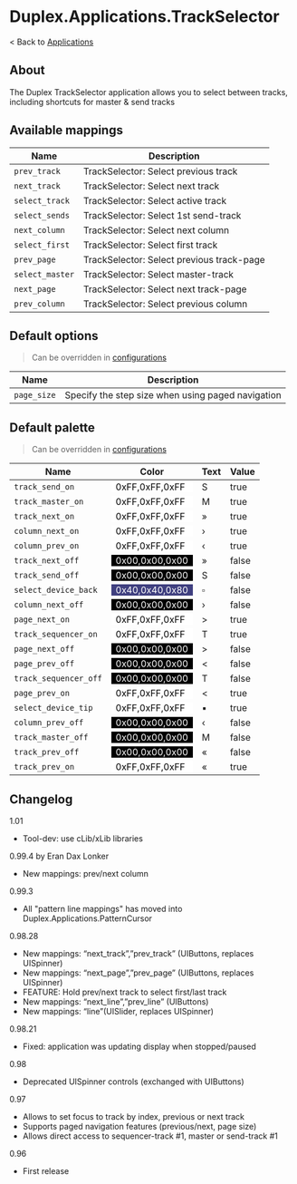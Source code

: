 # Duplex.Applications.TrackSelector

< Back to [Applications](../Applications.md)

## About

The Duplex TrackSelector application allows you to select between tracks, including shortcuts for master & send tracks

## Available mappings

| Name       | Description   |
| -----------|---------------|  
|`prev_track`|TrackSelector: Select previous track|  
|`next_track`|TrackSelector: Select next track|  
|`select_track`|TrackSelector: Select active track|  
|`select_sends`|TrackSelector: Select 1st send-track|  
|`next_column`|TrackSelector: Select next column|  
|`select_first`|TrackSelector: Select first track|  
|`prev_page`|TrackSelector: Select previous track-page|  
|`select_master`|TrackSelector: Select master-track|  
|`next_page`|TrackSelector: Select next track-page|  
|`prev_column`|TrackSelector: Select previous column|  

## Default options 

> Can be overridden in [configurations](../Configurations.md)

| Name          | Description   |
| ------------- |---------------|  
|`page_size`|Specify the step size when using paged navigation|  

## Default palette 

> Can be overridden in [configurations](../Configurations.md)

| Name          | Color|Text|Value|
| ------------- |------|----|-----|  
|`track_send_on`|<div style="padding-left:0.5em;padding-right:0.5em; background-color:#FFFFFF; color: black">0xFF,0xFF,0xFF</div>|S|true|  
|`track_master_on`|<div style="padding-left:0.5em;padding-right:0.5em; background-color:#FFFFFF; color: black">0xFF,0xFF,0xFF</div>|M|true|  
|`track_next_on`|<div style="padding-left:0.5em;padding-right:0.5em; background-color:#FFFFFF; color: black">0xFF,0xFF,0xFF</div>|»|true|  
|`column_next_on`|<div style="padding-left:0.5em;padding-right:0.5em; background-color:#FFFFFF; color: black">0xFF,0xFF,0xFF</div>|›|true|  
|`column_prev_on`|<div style="padding-left:0.5em;padding-right:0.5em; background-color:#FFFFFF; color: black">0xFF,0xFF,0xFF</div>|‹|true|  
|`track_next_off`|<div style="padding-left:0.5em;padding-right:0.5em; background-color:#000000; color: white">0x00,0x00,0x00</div>|»|false|  
|`track_send_off`|<div style="padding-left:0.5em;padding-right:0.5em; background-color:#000000; color: white">0x00,0x00,0x00</div>|S|false|  
|`select_device_back`|<div style="padding-left:0.5em;padding-right:0.5em; background-color:#404080; color: white">0x40,0x40,0x80</div>|▫|false|  
|`column_next_off`|<div style="padding-left:0.5em;padding-right:0.5em; background-color:#000000; color: white">0x00,0x00,0x00</div>|›|false|  
|`page_next_on`|<div style="padding-left:0.5em;padding-right:0.5em; background-color:#FFFFFF; color: black">0xFF,0xFF,0xFF</div>|>|true|  
|`track_sequencer_on`|<div style="padding-left:0.5em;padding-right:0.5em; background-color:#FFFFFF; color: black">0xFF,0xFF,0xFF</div>|T|true|  
|`page_next_off`|<div style="padding-left:0.5em;padding-right:0.5em; background-color:#000000; color: white">0x00,0x00,0x00</div>|>|false|  
|`page_prev_off`|<div style="padding-left:0.5em;padding-right:0.5em; background-color:#000000; color: white">0x00,0x00,0x00</div>|<|false|  
|`track_sequencer_off`|<div style="padding-left:0.5em;padding-right:0.5em; background-color:#000000; color: white">0x00,0x00,0x00</div>|T|false|  
|`page_prev_on`|<div style="padding-left:0.5em;padding-right:0.5em; background-color:#FFFFFF; color: black">0xFF,0xFF,0xFF</div>|<|true|  
|`select_device_tip`|<div style="padding-left:0.5em;padding-right:0.5em; background-color:#FFFFFF; color: black">0xFF,0xFF,0xFF</div>|▪|true|  
|`column_prev_off`|<div style="padding-left:0.5em;padding-right:0.5em; background-color:#000000; color: white">0x00,0x00,0x00</div>|‹|false|  
|`track_master_off`|<div style="padding-left:0.5em;padding-right:0.5em; background-color:#000000; color: white">0x00,0x00,0x00</div>|M|false|  
|`track_prev_off`|<div style="padding-left:0.5em;padding-right:0.5em; background-color:#000000; color: white">0x00,0x00,0x00</div>|«|false|  
|`track_prev_on`|<div style="padding-left:0.5em;padding-right:0.5em; background-color:#FFFFFF; color: black">0xFF,0xFF,0xFF</div>|«|true|  

## Changelog

1.01
- Tool-dev: use cLib/xLib libraries

0.99.4 by Eran Dax Lonker
- New mappings: prev/next column

0.99.3
- All "pattern line mappings" has moved into 
  Duplex.Applications.PatternCursor

0.98.28
- New mappings: “next_track”,”prev_track” (UIButtons, replaces UISpinner)
- New mappings: “next_page”,”prev_page” (UIButtons, replaces UISpinner)
- FEATURE: Hold prev/next track to select first/last track
- New mappings: “next_line”,”prev_line” (UIButtons)
- New mappings: “line”(UISlider, replaces UISpinner)

0.98.21
- Fixed: application was updating display when stopped/paused

0.98  
- Deprecated UISpinner controls (exchanged with UIButtons)

0.97
- Allows to set focus to track by index, previous or next track
- Supports paged navigation features (previous/next, page size)
- Allows direct access to sequencer-track #1, master or send-track #1

0.96  
- First release

